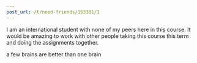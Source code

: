 ```yaml
---
post_url: /t/need-friends/163381/1
---
```

I am an international student with none of my peers here in this course. It would be amazing to work with other people taking this course this term and doing the assignments together.

a few brains are better than one brain